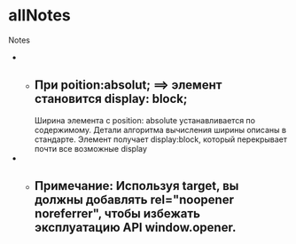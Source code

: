 # allNotes
Notes
* - ## При poition:absolut; ==> элемент становится display: block;
      Ширина элемента с position: absolute устанавливается по содержимому. Детали алгоритма вычисления ширины описаны в стандарте.
      Элемент получает display:block, который перекрывает почти все возможные display
* - ## Примечание: Используя target, вы должны добавлять rel="noopener noreferrer", чтобы избежать эксплуатацию API window.opener.
